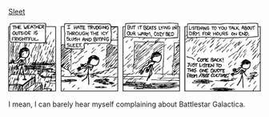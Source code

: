 [Sleet](https://xkcd.com/511)

![Sleet](./random_comic.png)

I mean, I can barely hear myself complaining about Battlestar Galactica.


